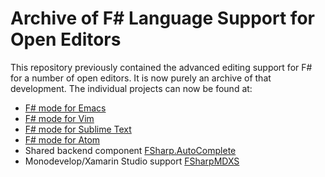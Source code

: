 # Archive of F# Language Support for Open Editors

This repository previously contained the advanced editing support for F# for a number of open editors. It is now purely an archive of that development. The individual projects can now be found at:

* [F# mode for Emacs](https://github.com/fsharp/emacs-fsharp-mode)
* [F# mode for Vim](https://github.com/fsharp/vim-fsharp)
* [F# mode for Sublime Text](https://github.com/fsharp/sublime-fsharp-package)
* [F# mode for Atom](https://github.com/fsprojects/FSharp.Atom)
* Shared backend component [FSharp.AutoComplete](https://github.com/fsharp/FSharp.AutoComplete)
* Monodevelop/Xamarin Studio support [FSharpMDXS](https://github.com/fsharp/FSharpMDXS)

